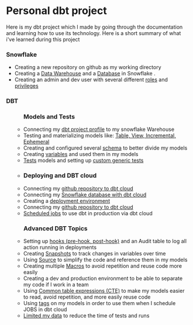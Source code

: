 <h1>Personal dbt project</h1>
<p>Here is my dbt project which I made by going through the documentation and learning how to use its technology. Here is a short summary of what i've learned during this project</p>


<h3>Snowflake</h3>
<ul>
<li>Creating a new repository on github as my working directory</li>

<li>Creating a <a href="https://docs.snowflake.com/en/sql-reference/sql/create-warehouse.html">Data Warehouse</a> and a <a href="https://docs.snowflake.com/en/sql-reference/sql/create-warehouse.html">Database</a> in Snowflake .</li>

<li>Creating an admin and dev user with several different <a href="https://docs.snowflake.com/en/user-guide/security-access-control-overview.html#roles">roles</a> and <a href="https://docs.snowflake.com/en/user-guide/security-access-control-overview.html#privileges">privileges</a></li>

</ul>

<h3>DBT</h3>
<ul>


<ul>


<h3>Models and Tests</h3>

<li>Connecting my <a href="https://docs.getdbt.com/reference/warehouse-profiles/snowflake-profile">dbt project profile</a> to my snowflake Warehouse</li>

<li>Testing and materializing models like: <a href="https://docs.getdbt.com/docs/building-a-dbt-project/building-models/materializations">Table, View, Incremental, Ephemeral</a></li>

<li>Creating and configured several <a href="https://docs.getdbt.com/reference/resource-properties/schema">schema</a> to better divide my models</li>

<li>Creating <a href="https://docs.getdbt.com/docs/building-a-dbt-project/building-models/using-variables">variables</a> and used them in my models </li>

<li> <a href="https://docs.getdbt.com/reference/resource-properties/tests">Tests<a> models and setting up <a href="https://docs.getdbt.com/docs/guides/writing-custom-generic-tests">custom generic tests</a><li>



<h3>Deploying and DBT cloud</h3>


<li>Connecting my <a href="https://docs.getdbt.com/reference/resource-properties/tests">github repository to dbt cloud</a></li>

<li>Connecting my <a href="https://docs.getdbt.com/docs/dbt-cloud/cloud-configuring-dbt-cloud/connecting-your-database">Snowflake database with dbt cloud</a></li>

<li>Creating a <a href="https://docs.getdbt.com/docs/running-a-dbt-project/using-the-dbt-ide">deployment environment</a></li>

<li>Connecting my <a href="https://docs.getdbt.com/reference/resource-properties/tests">github repository to dbt cloud</a></li>

<li><a href="https://docs.getdbt.com/docs/running-a-dbt-project/running-dbt-in-production">Scheduled jobs</a> to use dbt in production via dbt cloud</li>



<h3>Advanced DBT Topics</h3>


<li>Setting up <a href="https://docs.getdbt.com/docs/building-a-dbt-project/hooks-operations">hooks (pre-hook, post-hook)</a> and an Audit table to log all action running in deployments</li>

<li>Creating <a href="https://docs.getdbt.com/docs/building-a-dbt-project/snapshots">Snapshots</a> to track changes in variables over time</li>

<li> Using <a href="https://docs.getdbt.com/docs/building-a-dbt-project/using-sources">Source</a> to simplify the code and reference them in my models</li>

<li>Creating multiple <a href="https://docs.getdbt.com/docs/building-a-dbt-project/jinja-macros">Macros</a> to avoid repetition and reuse code more easily</li>

<li>Creating a dev and production environment to be able to separate my code if I work in a team</li>

<li>Using <a href="https://docs.getdbt.com/docs/guides/best-practices#break-complex-models-up-into-smaller-pieces">Common table expressions (CTE)</a> to make my models easier to read, avoid repetition, and more easily reuse code</li>

<li>Using <a href="https://docs.getdbt.com/reference/resource-configs/tags">tags</a> on my models in order to use them when I schedule JOBS in dbt cloud</li>

<li><a href="https://docs.getdbt.com/docs/guides/best-practices#limit-references-to-raw-data">Limited my data</a> to reduce the time of tests and runs</li>

</ul>
</ul>
